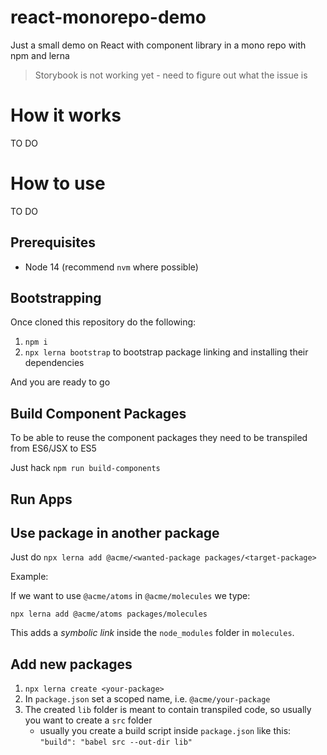 # react-monorepo-demo
Just a small demo on React with component library in a mono repo with npm and lerna

> Storybook is not working yet - need to figure out what the issue is

# How it works

TO DO

# How to use

TO DO

## Prerequisites
 
- Node 14 (recommend `nvm` where possible)

## Bootstrapping

Once cloned this repository do the following:

1. `npm i`
2. `npx lerna bootstrap` to bootstrap package linking and installing their dependencies 
 
And you are ready to go

## Build Component Packages

To be able to reuse the component packages they need to be transpiled from ES6/JSX to ES5

Just hack `npm run build-components` 

## Run Apps

## Use package in another package

Just do `npx lerna add @acme/<wanted-package packages/<target-package>`

Example:


If we want to use `@acme/atoms` in `@acme/molecules` we type:

`npx lerna add @acme/atoms packages/molecules`

This adds a _symbolic link_ inside the `node_modules` folder in `molecules`.


## Add new packages

1. `npx lerna create <your-package>`
2. In `package.json` set a scoped name, i.e. `@acme/your-package`
3. The created `lib` folder is meant to contain transpiled code, so usually you want to create a `src` folder
    - usually you create a build script inside `package.json` like this:
     `"build": "babel src --out-dir lib"`


